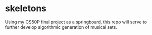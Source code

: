 # skeletons
Using my CS50P final project as a springboard, this repo will serve to further develop algorithmic generation of musical sets.
